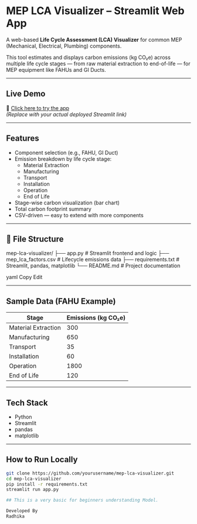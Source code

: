 #  MEP LCA Visualizer – Streamlit Web App

A web-based **Life Cycle Assessment (LCA) Visualizer** for common MEP (Mechanical, Electrical, Plumbing) components.

This tool estimates and displays carbon emissions (kg CO₂e) across multiple life cycle stages — from raw material extraction to end-of-life — for MEP equipment like FAHUs and GI Ducts.

---

##  Live Demo

🔗 [Click here to try the app](https://your-streamlit-app-link.com)  
*(Replace with your actual deployed Streamlit link)*

---

##  Features

- Component selection (e.g., FAHU, GI Duct)
- Emission breakdown by life cycle stage:
  - Material Extraction
  - Manufacturing
  - Transport
  - Installation
  - Operation
  - End of Life
- Stage-wise carbon visualization (bar chart)
- Total carbon footprint summary
- CSV-driven — easy to extend with more components

---

## 📁 File Structure
mep-lca-visualizer/
├── app.py # Streamlit frontend and logic
├── mep_lca_factors.csv # Lifecycle emissions data
├── requirements.txt # Streamlit, pandas, matplotlib
└── README.md # Project documentation

yaml
Copy
Edit

---

##  Sample Data (FAHU Example)

| Stage               | Emissions (kg CO₂e) |
|---------------------|---------------------|
| Material Extraction | 300                 |
| Manufacturing       | 650                 |
| Transport           | 35                  |
| Installation        | 60                  |
| Operation           | 1800                |
| End of Life         | 120                 |

---

##  Tech Stack

- Python
- Streamlit
- pandas
- matplotlib

---

##  How to Run Locally

```bash
git clone https://github.com/yourusername/mep-lca-visualizer.git
cd mep-lca-visualizer
pip install -r requirements.txt
streamlit run app.py

## This is a very basic for beginners understanding Model.

Developed By
Radhika

